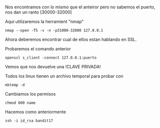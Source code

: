 Nos encontramos con lo mismo que el anteiror pero no sabemos el puerto, nos dan un ranto [30000-32000]

Aquí utilizaremos la herramient "nmap"
```
nmap --open -T5 -v -n -p31000-32000 127.0.0.1
```
Ahora deberemos encontrar cual de ellos estan hablando en SSL.

Probaremos el comando anterior
```
openssl s_client -connect 127.0.0.1:puerto
```
Vemos que nos devuelve una !CLAVE PRIVADA!

Todos los linux tienen un archivo temporal para probar con 
```
mktemp -d
```

Cambiamos los permisos 
```
chmod 600 name
```
Hacemos como anteriormente 
```
ssh -i id_rsa bandit17
```
